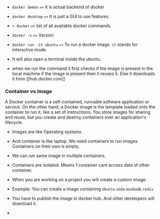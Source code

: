 - `docker demon` `=>` It is actual backend of docker
- `docker desktop` `=>`  It is just a GUI to use features.
- `> docker` `=>` list of all available docker commands.
- `docker -v` `=>` Version 

- `docker run -it ubuntu` `=>` To run a docker image. `it` stands for interactive mode.
- It will also open a terminal inside the ubuntu.
- when we run the command it first checks if the image is present in the local machine if the image is present then it reuses it. Else it downloads it from [[hub.docker.com]]

### Container vs Image
A Docker container is a self-contained, runnable software application or service. On the other hand, a Docker image is the template loaded onto the container to run it, like a set of instructions. You store images for sharing and reuse, but you create and destroy containers over an application's lifecycle.

- Images are like Operating systems. 
- And container is like laptop. We need containers to run images.  Containers on their own is empty.
- We can run same image in multiple containers.
- Containers are isolated. Means 1 container cant access data of other container.

- When you are working on a project you will create a custom image.
- Example:  You can create a image containing `Ubuntu` `node` `monGodb` `redis`
- You have to publish the image in docker hub. And other developers will download it.
- 